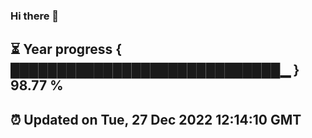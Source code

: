 ### Hi there 👋
⏳ Year progress { █████████████████████████████▁ } 98.77 %
---
⏰ Updated on Tue, 27 Dec 2022 12:14:10 GMT
---
